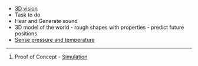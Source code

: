  - [3D vision](https://github.com/nofreewill42/AI/blob/master/3D%20vision.md)
 - Task to do
 - Hear and Generate sound
 - 3D model of the world - rough shapes with properties - predict future positions
 - [Sense pressure and temperature](https://github.com/nofreewill42/AI/blob/master/Touch.md)

---

 1. Proof of Concept - [Simulation](https://github.com/nofreewill42/AI/blob/master/Simulation.md)
